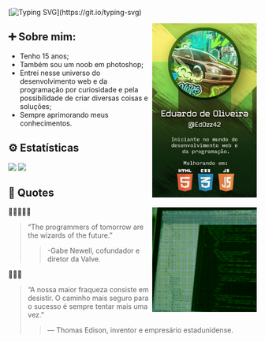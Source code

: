 [![Typing SVG](https://readme-typing-svg.herokuapp.com?font=Roboto+Mono&weight=500&size=30&pause=1000&color=5CF715&center=false&vCenter=true&width=435&lines=Hello%2C+world!_;Eduardo+de+Oliveira+here!_)](https://git.io/typing-svg)

<img src='media/BannerGitHub.jpg' align='right' width='42%'>

## ➕ Sobre mim:
- Tenho 15 anos;
- Também sou um noob em photoshop;
- Entrei nesse universo do desenvolvimento web e da programação por curiosidade e pela possibilidade de criar diversas coisas e soluções;
- Sempre aprimorando meus conhecimentos. 

## ⚙ Estatísticas 
<img src='https://github-readme-stats.vercel.app/api/top-langs/?username=EdOzz42&layout=compact&theme=dark' width='490px'>
<img src='https://github-readme-stats.vercel.app/api?username=EdOzz42&show_icons=true&theme=dark' width='490px'>

## 💬 Quotes  
<img src='media/programming_something.gif' width='42%' align='right'>

👾👨‍💻🧙‍♂️
> “The programmers of tomorrow are the wizards of the future.” 
>> -Gabe Newell, cofundador e diretor da Valve. 

💪💡✨
> “A nossa maior fraqueza consiste em desistir. O caminho mais seguro para o sucesso é sempre tentar mais uma vez.” 
>> — Thomas Edison, inventor e empresário estadunidense.
